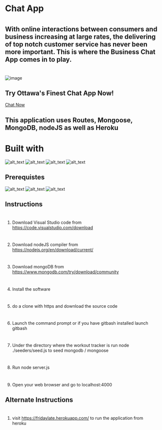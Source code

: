 # Chat App
#
## With online interactions between consumers and business increasing at large rates, the delivering of top notch customer service has never been more important.  This is where the Business Chat App comes in to play.
#
![image](https://user-images.githubusercontent.com/60622571/88450348-56ddbd00-ce1c-11ea-8438-4947ab01ea23.png)
## Try Ottawa's Finest Chat App Now!
[Chat Now](https://fridaylate.herokuapp.com/)
## This application uses Routes, Mongoose, MongoDB, nodeJS as well as Heroku
# Built with
![alt_text](https://img.shields.io/badge/Technologies-Routes-green)
![alt_text](https://img.shields.io/badge/Technologies-Mongoose-green)
![alt_text](https://img.shields.io/badge/Technologies-MongoDB-green)
![alt_text](https://img.shields.io/badge/Technologies-nodeJS-green)
## Prerequistes
![alt_text](https://img.shields.io/badge/Required-VSCode-red)
![alt_text](https://img.shields.io/badge/Required-MongoDB-red)
![alt_text](https://img.shields.io/badge/Required-nodeJS%20Compiler-red)
## Instructions
#
1. Download Visual Studio code from https://code.visualstudio.com/download
#
2. Download nodeJS compiler from https://nodejs.org/en/download/current/
#
3. Download mongoDB from https://www.mongodb.com/try/download/community
#
4. Install the software
#
5. do a clone with https and download the source code
#
6. Launch the command prompt or if you have gitbash installed launch gitbash
#
7. Under the directory where the workout tracker is run node ./seeders/seed.js to seed mongodb / mongoose
#
8. Run node server.js
#
9. Open your web browser and go to localhost:4000
## Alternate Instructions
#
1. visit https://fridaylate.herokuapp.com/ to run the application from heroku
